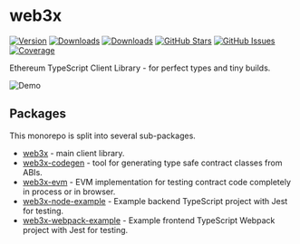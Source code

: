 # web3x

[![Version](https://img.shields.io/npm/v/web3x.svg)](https://www.npmjs.com/package/web3x)
[![Downloads](https://img.shields.io/npm/dm/web3x.svg)](https://www.npmjs.com/package/web3x)
[![Downloads](https://img.shields.io/npm/dm/web3x-es.svg)](https://www.npmjs.com/package/web3x-es)
[![GitHub Stars](https://img.shields.io/github/stars/xf00f/web3x.svg)](https://github.com/xf00f/web3x/stargazers)
[![GitHub Issues](https://img.shields.io/github/issues/xf00f/web3x.svg)](https://github.com/xf00f/web3x/issues)
[![Coverage](https://img.shields.io/coveralls/github/xf00f/web3x/master.svg)](https://coveralls.io/github/xf00f/web3x)

Ethereum TypeScript Client Library - for perfect types and tiny builds.

![Demo](https://user-images.githubusercontent.com/44038056/48001064-5d377d00-e0ff-11e8-994f-36d165f9124e.gif)

## Packages

This monorepo is split into several sub-packages.

- [web3x](/web3x) - main client library.
- [web3x-codegen](/web3x-codegen) - tool for generating type safe contract classes from ABIs.
- [web3x-evm](/web3x-evm) - EVM implementation for testing contract code completely in process or in browser.
- [web3x-node-example](/web3x-node-example) - Example backend TypeScript project with Jest for testing.
- [web3x-webpack-example](/web3x-webpack-example) - Example frontend TypeScript Webpack project with Jest for testing.
